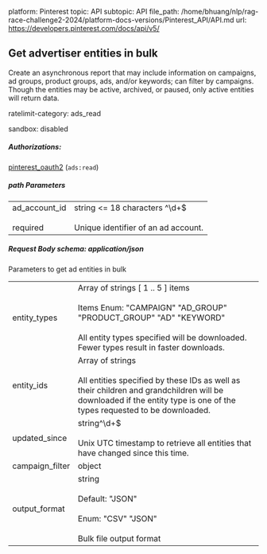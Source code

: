 platform: Pinterest
topic: API
subtopic: API
file_path: /home/bhuang/nlp/rag-race-challenge2-2024/platform-docs-versions/Pinterest_API/API.md
url: https://developers.pinterest.com/docs/api/v5/


## [](#operation/bulk_download/create)Get advertiser entities in bulk

Create an asynchronous report that may include information on campaigns, ad groups, product groups, ads, and/or keywords; can filter by campaigns. Though the entities may be active, archived, or paused, only active entities will return data.

ratelimit-category: ads\_read

sandbox: disabled

##### Authorizations:

[pinterest\_oauth2](#section/Authentication/pinterest_oauth2) (`ads:read`)

##### path Parameters

|     |     |
| --- | --- |
| ad\_account\_id<br><br>required | string <= 18 characters ^\\d+$<br><br>Unique identifier of an ad account. |

##### Request Body schema: application/json

Parameters to get ad entities in bulk

|     |     |
| --- | --- |
| entity\_types | Array of strings \[ 1 .. 5 \] items<br><br>Items Enum: "CAMPAIGN" "AD\_GROUP" "PRODUCT\_GROUP" "AD" "KEYWORD"<br><br>All entity types specified will be downloaded. Fewer types result in faster downloads. |
| entity\_ids | Array of strings<br><br>All entities specified by these IDs as well as their children and grandchildren will be downloaded if the entity type is one of the types requested to be downloaded. |
| updated\_since | string^\\d+$<br><br>Unix UTC timestamp to retrieve all entities that have changed since this time. |
| campaign\_filter | object |
| output\_format | string<br><br>Default: "JSON"<br><br>Enum: "CSV" "JSON"<br><br>Bulk file output format |
